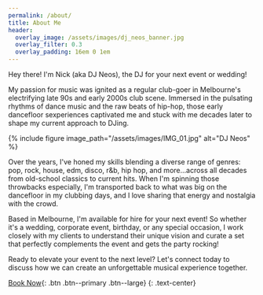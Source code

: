 ```yaml
---
permalink: /about/
title: About Me
header:
  overlay_image: /assets/images/dj_neos_banner.jpg
  overlay_filter: 0.3
  overlay_padding: 16em 0 1em
---
```


Hey there! I'm Nick (aka DJ Neos), the DJ for your next event or wedding!

My passion for music was ignited as a regular club-goer in Melbourne's electrifying late 90s and early 2000s club scene. Immersed in the pulsating rhythms of dance music and the raw beats of hip-hop, those early dancefloor sexperiences captivated me and stuck with me decades later to shape my current approach to DJing.

{% include figure image_path="/assets/images/IMG_01.jpg" alt="DJ Neos" %}

Over the years, I've honed my skills blending a diverse range of genres: pop, rock, house, edm, disco, r&b, hip hop, and more...across all decades from old-school classics to current hits. When I'm spinning those throwbacks especially, I'm transported back to what was big on the dancefloor in my clubbing days, and I love sharing that energy and nostalgia with the crowd.

Based in Melbourne, I'm available for hire for your next event! So whether it's a wedding, corporate event, birthday, or any special occasion, I work closely with my clients to understand their unique vision and curate a set that perfectly complements the event and gets the party rocking!

Ready to elevate your event to the next level? Let's connect today to discuss how we can create an unforgettable musical experience together.

[Book Now](/contact/){: .btn .btn--primary .btn--large}
{: .text-center}
